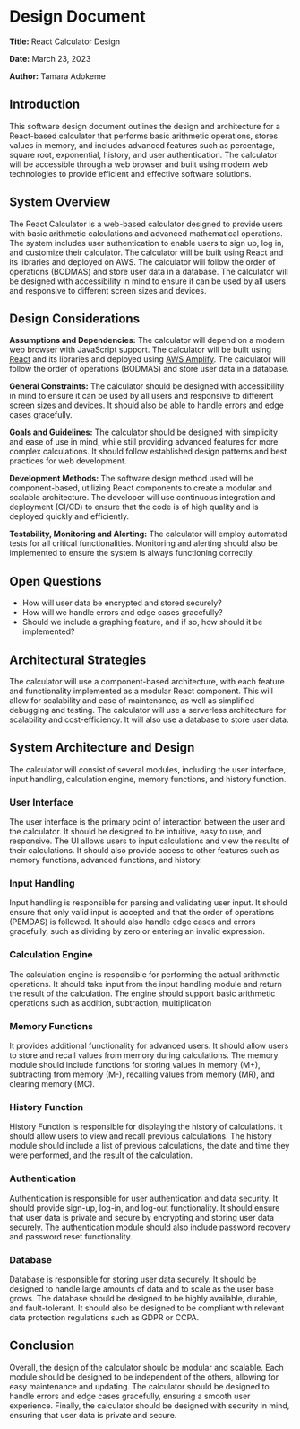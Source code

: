 # Design Document 

**Title:** React Calculator Design 

**Date:** March 23, 2023 

**Author:** Tamara Adokeme

## Introduction

This software design document outlines the design and architecture for a React-based calculator that performs basic arithmetic operations, stores values in memory, and includes advanced features such as percentage, square root, exponential, history, and user authentication. The calculator will be accessible through a web browser and built using modern web technologies to provide efficient and effective software solutions.

## System Overview

The React Calculator is a web-based calculator designed to provide users with basic arithmetic calculations and advanced mathematical operations. The system includes user authentication to enable users to sign up, log in, and customize their calculator. The calculator will be built using React and its libraries and deployed on AWS. The calculator will follow the order of operations (BODMAS) and store user data in a database. The calculator will be designed with accessibility in mind to ensure it can be used by all users and responsive to different screen sizes and devices.

## Design Considerations

**Assumptions and Dependencies:** The calculator will depend on a modern web browser with JavaScript support. The calculator will be built using [React](https://react.dev/) and its libraries and deployed using [AWS Amplify](https://aws.amazon.com/amplify/). The calculator will follow the order of operations (BODMAS) and store user data in a database.

**General Constraints:** The calculator should be designed with accessibility in mind to ensure it can be used by all users and responsive to different screen sizes and devices. It should also be able to handle errors and edge cases gracefully.

**Goals and Guidelines:** The calculator should be designed with simplicity and ease of use in mind, while still providing advanced features for more complex calculations. It should follow established design patterns and best practices for web development. 

**Development Methods:** The software design method used will be component-based, utilizing React components to create a modular and scalable architecture. The developer will use continuous integration and deployment (CI/CD) to ensure that the code is of high quality and is deployed quickly and efficiently.

**Testability, Monitoring and Alerting:** The calculator will employ automated tests for all critical functionalities. Monitoring and alerting should also be implemented to ensure the system is always functioning correctly.

## Open Questions

- How will user data be encrypted and stored securely?
- How will we handle errors and edge cases gracefully?
- Should we include a graphing feature, and if so, how should it be implemented?

## Architectural Strategies

The calculator will use a component-based architecture, with each feature and functionality implemented as a modular React component. This will allow for scalability and ease of maintenance, as well as simplified debugging and testing. The calculator will use a serverless architecture for scalability and cost-efficiency. It will also use a database to store user data.

## System Architecture and Design

The calculator will consist of several modules, including the user interface, input handling, calculation engine, memory functions, and history function.

### User Interface

The user interface is the primary point of interaction between the user and the calculator. It should be designed to be intuitive, easy to use, and responsive. The UI allows users to input calculations and view the results of their calculations. It should also provide access to other features such as memory functions, advanced functions, and history.

### Input Handling

Input handling is responsible for parsing and validating user input. It should ensure that only valid input is accepted and that the order of operations (PEMDAS) is followed. It should also handle edge cases and errors gracefully, such as dividing by zero or entering an invalid expression.

### Calculation Engine

The calculation engine is responsible for performing the actual arithmetic operations. It should take input from the input handling module and return the result of the calculation. The engine should support basic arithmetic operations such as addition, subtraction, multiplication

### Memory Functions 

It provides additional functionality for advanced users. It should allow users to store and recall values from memory during calculations. The memory module should include functions for storing values in memory (M+), subtracting from memory (M-), recalling values from memory (MR), and clearing memory (MC).

### History Function 

History Function is responsible for displaying the history of calculations. It should allow users to view and recall previous calculations. The history module should include a list of previous calculations, the date and time they were performed, and the result of the calculation.

### Authentication 

Authentication is responsible for user authentication and data security. It should provide sign-up, log-in, and log-out functionality. It should ensure that user data is private and secure by encrypting and storing user data securely. The authentication module should also include password recovery and password reset functionality.

### Database 

Database is responsible for storing user data securely. It should be designed to handle large amounts of data and to scale as the user base grows. The database should be designed to be highly available, durable, and fault-tolerant. It should also be designed to be compliant with relevant data protection regulations such as GDPR or CCPA.

## Conclusion

Overall, the design of the calculator should be modular and scalable. Each module should be designed to be independent of the others, allowing for easy maintenance and updating. The calculator should be designed to handle errors and edge cases gracefully, ensuring a smooth user experience. Finally, the calculator should be designed with security in mind, ensuring that user data is private and secure.

